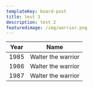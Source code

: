 ```yaml
---
templateKey: board-post
title: test 3
description: test 2
featuredimage: /img/warrior.png
---
```

| Year | Name               |
| ---- | ------------------ |
| 1985 | Walter the warrior |
| 1986 | Walter the warrior |
| 1987 | Walter the warrior |
